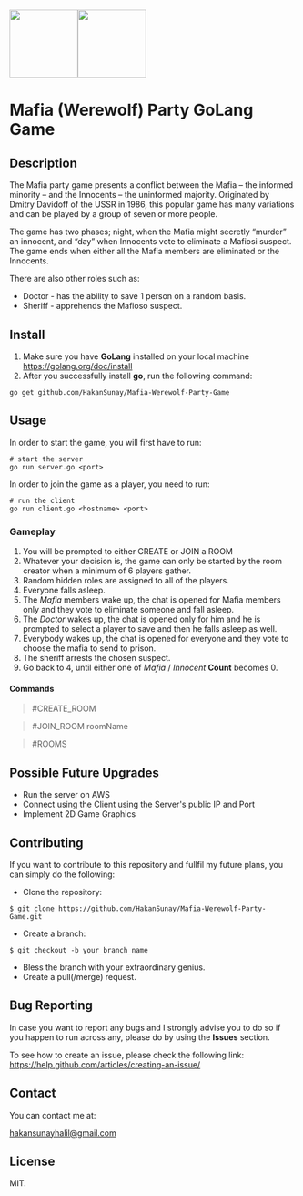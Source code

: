 # <img src="https://purepng.com/public/uploads/large/purepng.com-hired-gun-graves-skinsplashartchampionleague-of-legendsskingraves-3315199260108xiqj.png" height="120"><img src="https://cacophony.org.nz/sites/default/files/gopher.png" height="120">
# Mafia (Werewolf) Party GoLang Game

## Description
The Mafia party game presents a conflict between the Mafia – the informed minority – and the Innocents – the uninformed majority. Originated by Dmitry Davidoff of the USSR in 1986, this popular game has many variations and can be played by a group of seven or more people.

The game has two phases; night, when the Mafia might secretly “murder” an innocent, and “day” when Innocents vote to eliminate a Mafiosi suspect. The game ends when either all the Mafia members are eliminated or the Innocents.

There are also other roles such as:
* Doctor - has the ability to save 1 person on a random basis.
* Sheriff - apprehends the Mafioso suspect.

## Install
1) Make sure you have **GoLang** installed on your local machine
https://golang.org/doc/install
2) After you successfully install **go**, run the following command:
```
go get github.com/HakanSunay/Mafia-Werewolf-Party-Game
```

## Usage
In order to start the game, you will first have to run:
```
# start the server
go run server.go <port>
```
In order to join the game as a player, you need to run:
```
# run the client
go run client.go <hostname> <port>
```
### Gameplay
1. You will be prompted to either CREATE or JOIN a ROOM
2. Whatever your decision is, the game can only be started by the room creator when a minimum of 6 players gather.
3. Random hidden roles are assigned to all of the players.
4. Everyone falls asleep.
5. The _Mafia_ members wake up, the chat is opened for Mafia members only and they vote to eliminate someone and fall asleep.
6. The _Doctor_ wakes up, the chat is opened only for him and he is prompted to select a player to save and then he falls asleep as well.
7. Everybody wakes up, the chat is opened for everyone and they vote to choose the mafia to send to prison.
8. The sheriff arrests the chosen suspect.
9. Go back to 4, until either one of _Mafia_ / _Innocent_ **Count** becomes 0.

#### Commands
>\#CREATE_ROOM

>\#JOIN_ROOM roomName

>\#ROOMS 

## Possible Future Upgrades
* Run the server on AWS
* Connect using the Client using the Server's public IP and Port
* Implement 2D Game Graphics
## Contributing
If you want to contribute to this repository and fullfil my future plans, you can simply do the following:
* Clone the repository:
```
$ git clone https://github.com/HakanSunay/Mafia-Werewolf-Party-Game.git
```
* Create a branch:
```
$ git checkout -b your_branch_name
```
* Bless the branch with your extraordinary genius.
* Create a pull(/merge) request.

## Bug Reporting
In case you want to report any bugs and I strongly advise you to do so if you happen to run across any, please do by using the **Issues** section.

To see how to create an issue, please check the following link:
https://help.github.com/articles/creating-an-issue/
## Contact

You can contact me at:

hakansunayhalil@gmail.com

## License

MIT.

